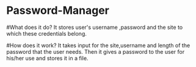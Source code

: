 # Password-Manager

#What does it do?
 It stores user's username ,password and the site to which these credentials belong.

#How does it work?
 It takes input for the site,username and length of the password that the user needs.
 Then it gives a password to the user for his/her use and stores it in a file.
